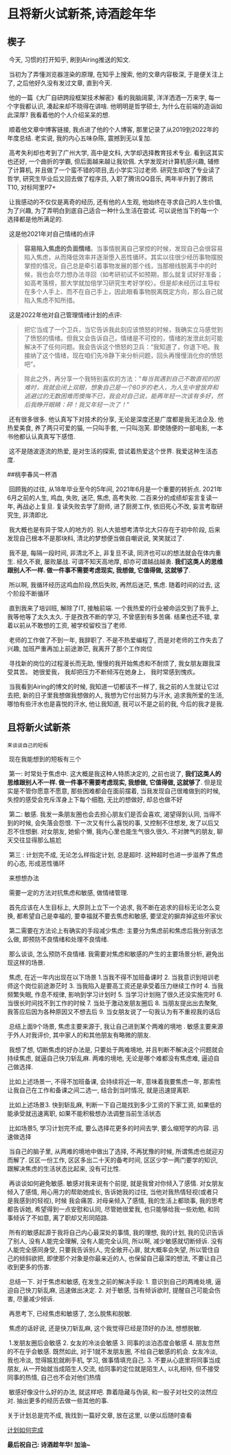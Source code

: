 # 且将新火试新茶,诗酒趁年华

## 楔子

​	今天, 习惯的打开知乎, 刷到Airing推送的知文.

​	当初为了弄懂浏览器渲染的原理, 在知乎上搜索, 他的文章内容极深, 于是便关注上了, 之后他好久没有发过文章, 直到今天.

​	他的一篇《大厂自研跨段框架技术解密》看的我脑阔蒙, 洋洋洒洒一万来字, 每一个字我都认识, 凑起来却不晓得在讲啥. 他明明是哲学硕士, 为什么在前端的造诣如此深厚? 我看着他的个人介绍呆呆的想. 

​	顺着他文章中博客链接, 我点进了他的个人博客, 那里记录了从2019到2022年的年度总结. 老实说, 我的内心五味杂陈, 震撼到无以复加. 

​	高考失利却也考到了广州大学, 高中是文科, 大学却选择教育技术专业. 看到这其实也还好, 一个曲折的学霸, 但后面越来越让我钦佩. 大学发现对计算机感兴趣, 辅修了计算机, 并且做了一个蛮不错的项目,去小学实习过老师. 研究生却改了专业读了哲学, 研究生毕业后又回去做了程序员, 入职了腾讯QQ音乐, 两年半升到了腾讯T10, 对标阿里P7+

​	让我感动的不仅仅是离奇的经历, 还有他的人生观, 他始终在寻求自己的人生价值, 为了兴趣, 为了弄明白到底自己适合一种什么生活在尝试. 可以说他当下的每一个选择都是他所满足的.

​	这是他2021年对自己情绪的点评

> **容易陷入焦虑的负面情绪**。当事情脱离自己掌控的时候，发现自己会很容易陷入焦虑，从而降低效率并逐渐堕入恶性循环。其实以往很少经历事物摆脱掌控的情况，自己总是牵引着事物发展的那个线，当那根线脱离手中的时候，我也会尽力想办法寻回（如考研初试不如预期，那么就复试好好准备；如高考落榜，那大学就加倍学习研究生考好学校）。但是却未经历过主导权在多个人手上、而不在自己手上，因此眼看事物脱离既定方向，那么自己就陷入焦虑不知所措。

​	这是2022年他对自己管理情绪计划的点评:

> 把它当成了一个卫兵，当它告诉我此刻应该愤怒的时候，我确实立马感觉到了愤怒的情绪。但我又会告诉自己，情绪是不可控的，情绪的发泄此刻可能解决不了任何问题。我会告诉这个愤怒的卫兵：“我知道了，你退下吧。我接纳了这个情绪，现在咱们先冷静下来分析问题，回头再慢慢消化你的愤怒吧”。

> 除此之外，再分享一个我特别喜欢的方法：“*每当我遇到自己不敢直视的困难时，我就会闭上双眼，想象自己是一个80岁的老人，为人生中曾放弃和逃避过的无数困难而懊悔不已，我会对自己说，能再年轻一次该有多好，然后我睁开眼睛：砰！我又年轻一次了！*”

​	还有很多很多. 他认真写下对技术的分享, 无论是深度还是广度都是我无法企及. 他热爱美食, 养了两只可爱的猫, 一只叫手套, 一只叫泡芙. 即使随便的一部电影, 一本书他都认认真真写下感悟. 

​	这不是随波逐流的热爱, 是对生活的探索, 尝试着热爱这个世界. 我爱这种生活态度.



##桃李春风一杯酒

​	回顾我的过往, 从18年毕业至今的5年间, 2021年6月是一个重要的转折点. 2021年6月之前的人生, 鸡血, 失败, 迷茫, 焦虑, 高考失败. 二百来分的成绩却妄言复读一年, 再战必上复旦. 复读失败去学了厨师, 进了厨房工作, 依旧死心不改, 妄言考取研究生, 非清即北.

​	我大概也是有异于常人的地方的. 别人大抵想考清华北大只存在于初中阶段, 后来发现自己根本不是那块料, 清北的梦想便当做自嘲说说, 笑笑就过了.  

​	我不是, 每隔一段时间, 非清北不上, 非复旦不读, 同济也可以的想法就会在体内重生. 经久不衰, 屡败屡战. 可谓不知天高地厚, 却亦可谓越战越勇. **我们这类人的思维跟别人不一样. 做一件事不需要考虑现实, 我想做, 它值得做, 这就够了**. 

​	所以啊, 我循环经历这鸡血阶段,然后失败, 再然后迷茫, 焦虑. 随着时间的过去, 这个阶段不断循环

​	直到我来了培训班, 解除了IT, 接触前端. 一个我热爱的行业被命运交到了我手上, 我等他等了太久太久. 于是孜孜不断的学习, 不曾感到有多苦痛. 结果也还不错, 拿着以前从不敢想的工资, 被学校留校当了老师.

​	老师的工作做了不到一年, 我辞职了. 不是不热爱编程了, 而是对老师的工作失去了兴趣, 加班严重再加上前途渺茫, 我离开了那个工作岗位

​	寻找新的岗位的过程漫长而无助, 慢慢的我开始焦虑和不耐烦了, 我女朋友跟我深受其苦。 她很爱我， 我却把压力不断倾泻在她身上， 我时常感到愧疚。 

​	当我看到Airing的博文的时候, 我知道一切都该不一样了, 我之前的人生就让它过去把, 新的日子里我想做我想做的人, 我想为它付出努力与汗水, 追求我所爱的生活, 哪怕有些汗水也是喜悦的汗水, 他让我知道, 我可以不是之前的我, 今后的我才是我.   

## 且将新火试新茶

 	来谈谈自己的短板

​	现在我能想到的短板有三个

​	第一: 时常处于焦虑中. 这大概是我这种人特质决定的, 之前也说了, **我们这类人的思维跟别人不一样. 做一件事不需要考虑现实, 我想做, 它值得做, 这就够了**.  但是现实是不管你愿意不愿意, 那些困难都会在面前摆着, 当我发现自己很难做到的时候, 失控的感受会充斥浑身上下每个细胞,  无比的想做好, 却总也做不好

​	第二: 敏感. 我发一条朋友圈也会去担心朋友们是否会喜欢, 渴望得到认同, 当得不到的时候, 会失落会怨恨. 下一次又有什么喜悦的事, 又控制不住想发, 发了以后又忍不住想删. 对女朋友, 她偷个懒, 我内心里也能生气很久很久. 不对脾气的朋友, 聊天交往显得那么尴尬

​	第三 : 计划完不成, 无论怎么样指定计划, 总是超时. 这种超时也进一步滋养了焦虑的心态, 形成恶性循环



​	来想想办法

​	需要一定的方法对抗焦虑和敏感, 做情绪管理. 

​	首先应该在人生目标上, 大原则上立下一个追求, 我不断在追求的目标无论怎么变换, 都希望自己是幸福的, 要幸福就不要去焦虑和敏感, 要坚定的摒弃掉这些坏家伙

​	第二需要在方法论上有确实的手段减少焦虑: 主要分为焦虑前和焦虑后我分别该怎么做, 即预防不良情绪和处理不良情绪. 

​	那么谈谈, 怎么预防不良情绪. 我需要对焦虑和敏感的产生的主要场景分析, 避免出现这样的场景.

​	焦虑, 在近一年内出现在以下场景 1.当我不得不加班备课时 2. 当我意识到培训老师这个岗位前途渺茫时 3. 当我陷入是要高工资还是承受着压力继续工作时 4. 当我频繁失眠, 作息不规律, 影响到学习计划时 5. 当学习计划拖了很久还没实施完时 6. 当很长时间找不到工作的时候 7. 当处于激动发朋友圈后 8. 当朋友提出出去聚聚, 我答应后因为各种原因又不想去后 9. 当女朋友说了一句我认为有不重视我的话后

​	总结上面9个场景, 焦虑主要来源于, 我让自己进到某个两难的境地 . 敏感主要来源于外人对我评价, 其中家人的和其他朋友有略微的朋友.

​	我想了想, 切断焦虑的好办法是, 只要处于两难境地, 并且判断不解决这个问题就会持续焦虑,  就逼自己快刀斩乱麻. 两难的境地, 无论是哪个难都没有焦虑难, 逼迫自己做选择. 

​	比如上述场景一, 不得不加班备课, 会持续将近一年, 意味着我要焦虑一年, 那索性让我自己在工作和备课之间二选一, 结合到当时情况, 就是迅速提离职.

​	比如上述场景3. 快到斩乱麻, 判断一下自己能找到多少工资的下家工资, 如果低的能承受就迅速离职, 如果不能积极想办法调整当前生活状态

​	比如场景5, 学习计划完不成, 要么选择花更多的时间去学, 要么缩短学的内容. 迅速做选择

​	当自己的脑子里, 从两难的境地中做出了选择, 不再犹豫的时候, 所谓焦虑也就迎刃而解了. 区区一份工作, 区区多出二十天的备考时间, 区区少学一两门要学的知识, 跟解决焦虑的生活状态比起来, 没有可比性.

​	再谈谈如何避免敏感. 敏感对我来说有个前提, 就是我曾对你倾入了感情. 对女朋友倾入了感情, 用心用力的帮助她成长, 告诉她我的过往, 当他对我热情轻视(或者只是我感到的轻视), 时候 我会痛苦. 对母亲倾入了感情, 我的生活上都琐事, 我的思考都告诉她, 希望得到一点安慰和认同, 尽管她很爱我, 也只能够给我一些劝勉, 和同事倾诉了不如意, 离了职却又形同陌路. 

​	所有的敏感起源于我将自己内心最深处的事情, 我的理想, 我的计划, 我的见识告诉了别人, 没有人能完全理解, 没有人能完全认同, 所以啊, 减少敏感就切断倾诉. 没有人能完全感同身受, 只要我告诉别人, 完全敞开心扉, 就大概率会失望, 所以管住自己的倾斜欲把, 即使那个对象是你最亲近的人, 也保留自己最深的想法, 不要让自己收到更多的伤害.

​	总结一下. 对于焦虑和敏感, 在发生之前的解决手段: 1. 意识到自己的两难处境, 逼迫自己快刀斩乱麻, 迅速做出决定. 2. 对于敏感, 当有倾诉欲时, 提醒自己可能会伤害, 尽量减少倾诉.

​	再思考下, 已经焦虑和敏感了, 怎么脱焦和脱敏.

​	焦虑的话好说, 还是快刀斩乱麻, 这个我觉得已经是顶好的办法, 想想脱敏.

​	1.发朋友圈后会敏感 2. 女友的冷淡会敏感 3. 同事的淡泊态度会敏感 4. 朋友忽然的不在乎会敏感. 既然如此, 对于1就不发朋友圈, 不给自己敏感的机会. 女友冷淡, 我也冷淡, 觉得尴尬就刷手机, 学习, 做事情填充自己. 3. 不要从心底里将同事当成朋友, 从一开始就当成陌生人交流, 给同事的定位就是陌生人, 以礼相待, 但不接受同事的热情, 自己也不会对他们热情 

​	敏感好像没什么好的办法, 就这样吧. 靠着隐藏与伪装, 和一股子对社交的淡然应对. 抽出更多的经历去做一些其他的事.



关于计划总是完不成, 我找到一篇好文章, 放在这里, 以便以后随时查看

[计划如何完成](https://www.zhihu.com/question/50168355/answer/2358423861)



**最后祝自己: 诗酒趁年华! 加油~**



​	 